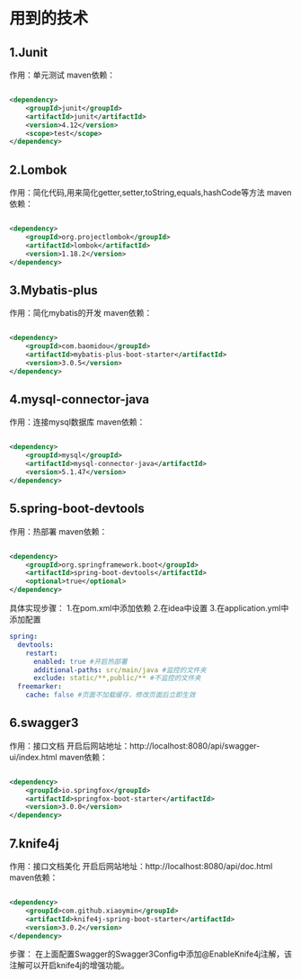 # 用到的技术

## 1.Junit

作用：单元测试
maven依赖：

```xml

<dependency>
    <groupId>junit</groupId>
    <artifactId>junit</artifactId>
    <version>4.12</version>
    <scope>test</scope>
</dependency>
```

## 2.Lombok

作用：简化代码,用来简化getter,setter,toString,equals,hashCode等方法
maven依赖：

```xml

<dependency>
    <groupId>org.projectlombok</groupId>
    <artifactId>lombok</artifactId>
    <version>1.18.2</version>
</dependency>
```

## 3.Mybatis-plus

作用：简化mybatis的开发
maven依赖：

```xml

<dependency>
    <groupId>com.baomidou</groupId>
    <artifactId>mybatis-plus-boot-starter</artifactId>
    <version>3.0.5</version>
</dependency>
```

## 4.mysql-connector-java

作用：连接mysql数据库
maven依赖：

```xml

<dependency>
    <groupId>mysql</groupId>
    <artifactId>mysql-connector-java</artifactId>
    <version>5.1.47</version>
</dependency>
```

## 5.spring-boot-devtools

作用：热部署
maven依赖：

```xml

<dependency>
    <groupId>org.springframework.boot</groupId>
    <artifactId>spring-boot-devtools</artifactId>
    <optional>true</optional>
</dependency>
```

具体实现步骤：
1.在pom.xml中添加依赖
2.在idea中设置
3.在application.yml中添加配置

```yaml
spring:
  devtools:
    restart:
      enabled: true #开启热部署
      additional-paths: src/main/java #监控的文件夹
      exclude: static/**,public/** #不监控的文件夹
  freemarker:
    cache: false #页面不加载缓存，修改页面后立即生效
```

## 6.swagger3

作用：接口文档
开启后网站地址：http://localhost:8080/api/swagger-ui/index.html
maven依赖：

```xml

<dependency>
    <groupId>io.springfox</groupId>
    <artifactId>springfox-boot-starter</artifactId>
    <version>3.0.0</version>
</dependency>
```

## 7.knife4j

作用：接口文档美化
开启后网站地址：http://localhost:8080/api/doc.html
maven依赖：

```xml

<dependency>
    <groupId>com.github.xiaoymin</groupId>
    <artifactId>knife4j-spring-boot-starter</artifactId>
    <version>3.0.2</version>
</dependency>
```
步骤：
在上面配置Swagger的Swagger3Config中添加@EnableKnife4j注解，该注解可以开启knife4j的增强功能。





